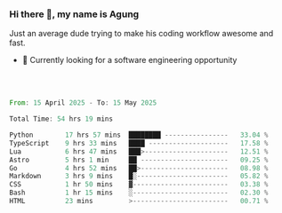 ### Hi there 👋, my name is Agung
Just an average dude trying to make his coding workflow awesome and fast.

<!--
**agungfir98/agungfir98** is a ✨ _special_ ✨ repository because its `README.md` (this file) appears on your GitHub profile.
-->

- 🔭 Currently looking for a software engineering opportunity
<br/>
<br/>
<!--START_SECTION:waka-->

```rust
From: 15 April 2025 - To: 15 May 2025

Total Time: 54 hrs 19 mins

Python        17 hrs 57 mins  ████████ ----------------   33.04 %
TypeScript    9 hrs 33 mins   ████ --------------------   17.58 %
Lua           6 hrs 47 mins   ███>---------------------   12.51 %
Astro         5 hrs 1 min     ██ ----------------------   09.25 %
Go            4 hrs 52 mins   ██>----------------------   08.98 %
Markdown      3 hrs 9 mins    █░-----------------------   05.82 %
CSS           1 hr 50 mins    ▓------------------------   03.38 %
Bash          1 hr 15 mins    ░------------------------   02.30 %
HTML          23 mins         >------------------------   00.71 %
```

<!--END_SECTION:waka-->
